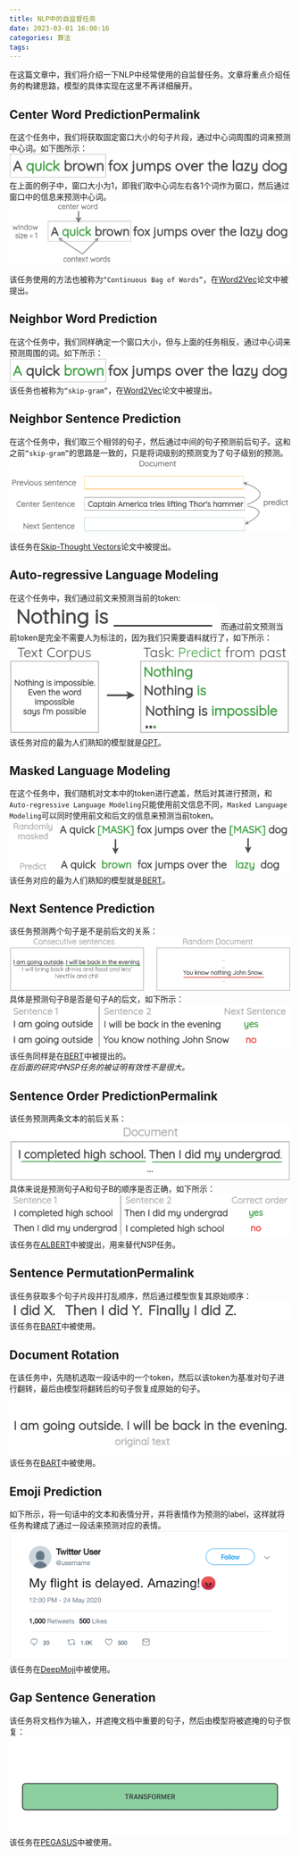 ```yaml
---
title: NLP中的自监督任务
date: 2023-03-01 16:00:16
categories: 算法
tags: 
---
```


在这篇文章中，我们将介绍一下NLP中经常使用的自监督任务。文章将重点介绍任务的构建思路，模型的具体实现在这里不再详细展开。
<!-- more -->

## Center Word PredictionPermalink

在这个任务中，我们将获取固定窗口大小的句子片段，通过中心词周围的词来预测中心词。如下图所示：
![ ](NLP中的自监督任务/1.gif)
在上面的例子中，窗口大小为1，即我们取中心词左右各1个词作为窗口，然后通过窗口中的信息来预测中心词。
![ ](NLP中的自监督任务/2.png)

该任务使用的方法也被称为`“Continuous Bag of Words”`，在[Word2Vec](https://arxiv.org/abs/1301.3781)论文中被提出。

## Neighbor Word Prediction

在这个任务中，我们同样确定一个窗口大小，但与上面的任务相反，通过中心词来预测周围的词。如下所示：
![ ](NLP中的自监督任务/3.gif)
该任务也被称为`“skip-gram”`，在[Word2Vec](https://arxiv.org/abs/1301.3781)论文中被提出。

## Neighbor Sentence Prediction

在这个任务中，我们取三个相邻的句子，然后通过中间的句子预测前后句子。这和之前`“skip-gram”`的思路是一致的，只是将词级别的预测变为了句子级别的预测。
![ ](NLP中的自监督任务/4.gif)

该任务在[Skip-Thought Vectors](https://arxiv.org/abs/1506.06726)论文中被提出。

## Auto-regressive Language Modeling

在这个任务中，我们通过前文来预测当前的token:
![ ](NLP中的自监督任务/5.gif)
而通过前文预测当前token是完全不需要人为标注的，因为我们只需要语料就行了，如下所示：
![ ](NLP中的自监督任务/6.png)
该任务对应的最为人们熟知的模型就是[GPT](https://s3-us-west-2.amazonaws.com/openai-assets/research-covers/language-unsupervised/language_understanding_paper.pdf)。

## Masked Language Modeling

在这个任务中，我们随机对文本中的token进行遮盖，然后对其进行预测，和`Auto-regressive Language Modeling`只能使用前文信息不同，`Masked Language Modeling`可以同时使用前文和后文的信息来预测当前token。
![ ](NLP中的自监督任务/7.png)
该任务对应的最为人们熟知的模型就是[BERT](https://arxiv.org/abs/1810.04805)。

## Next Sentence Prediction

该任务预测两个句子是不是前后文的关系：
![ ](NLP中的自监督任务/8.png)
具体是预测句子B是否是句子A的后文，如下所示：
![ ](NLP中的自监督任务/9.png)
该任务同样是在[BERT](https://arxiv.org/abs/1810.04805)中被提出的。  
*在后面的研究中NSP任务的被证明有效性不是很大。*

## Sentence Order PredictionPermalink

该任务预测两条文本的前后关系：
![ ](NLP中的自监督任务/10.png)
具体来说是预测句子A和句子B的顺序是否正确，如下所示：
![ ](NLP中的自监督任务/11.png)
该任务在[ALBERT](https://arxiv.org/abs/1909.11942)中被提出，用来替代NSP任务。

## Sentence PermutationPermalink

该任务获取多个句子片段并打乱顺序，然后通过模型恢复其原始顺序：
![ ](NLP中的自监督任务/12.gif)
该任务在[BART](https://arxiv.org/abs/1910.13461)中被使用。

## Document Rotation

在该任务中，先随机选取一段话中的一个token，然后以该token为基准对句子进行翻转，最后由模型将翻转后的句子恢复成原始的句子。
![ ](NLP中的自监督任务/13.gif)
该任务在[BART](https://arxiv.org/abs/1910.13461)中被使用。

## Emoji Prediction

如下所示，将一句话中的文本和表情分开，并将表情作为预测的label，这样就将任务构建成了通过一段话来预测对应的表情。
![ ](NLP中的自监督任务/14.gif)
该任务在[DeepMoji](https://arxiv.org/abs/1708.00524)中被使用。

## Gap Sentence Generation

该任务将文档作为输入，并遮掩文档中重要的句子，然后由模型将被遮掩的句子恢复：
![ ](NLP中的自监督任务/15.gif)
该任务在[PEGASUS](https://arxiv.org/abs/1708.00524)中被使用。
